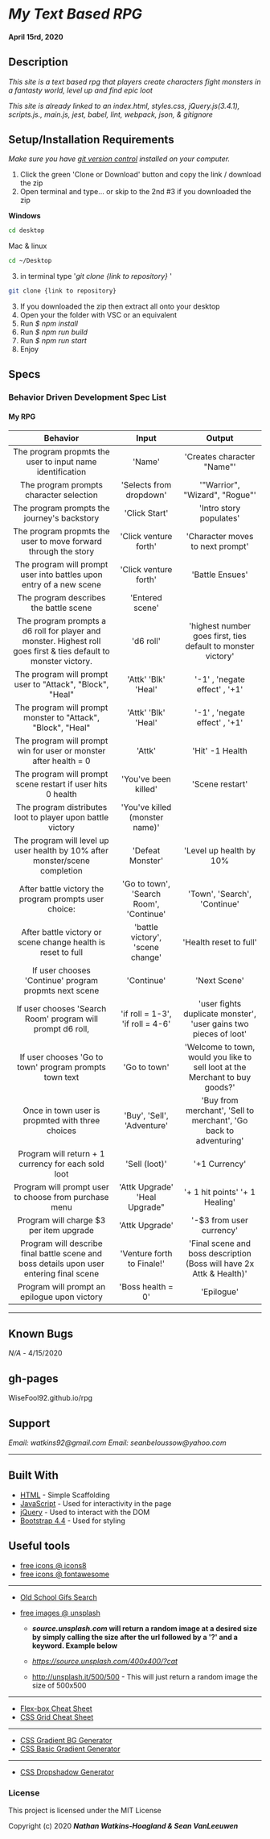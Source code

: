 # _My Text Based RPG_

#### April 15rd, 2020

## Description

_This site is a text based rpg that players create characters fight monsters in a fantasty world, level up and find epic loot_

_This site is already linked to an index.html, styles.css, jQuery.js(3.4.1), scripts.js., main.js, jest, babel, lint, webpack, json, & gitignore_

## Setup/Installation Requirements

_Make sure you have [git version control](https://git-scm.com/downloads) installed on your computer._

1. Click the green 'Clone or Download' button and copy the link / download the zip
2. Open terminal and type... or skip to the 2nd #3 if you downloaded the zip

**Windows**

```sh
cd desktop
```

Mac & linux

```sh
cd ~/Desktop
```

3.  in terminal type '_git clone {link to repository}_ '

```sh
git clone {link to repository}
```
3. If you downloaded the zip then extract all onto your desktop
4. Open your the folder with VSC or an equivalent
5. Run _$ npm install_
6. Run _$ npm run build_
7. Run _$ npm run start_
8. Enjoy

## Specs

### Behavior Driven Development Spec List
#### My RPG
|                          Behavior                          | Input  | Output  |
| :--------------------------------------------------------: | :----: | :-----: |
| The program propmts the user to input name identification | 'Name' | 'Creates character "Name"' |
| The program prompts character selection | 'Selects from dropdown' | '"Warrior", "Wizard", "Rogue"' |
| The program prompts the journey's backstory | 'Click Start' | 'Intro story populates' |
| The program propmts the user to move forward through the story | 'Click venture forth' | 'Character moves to next prompt' |
| The program will prompt user into battles upon entry of a new scene | 'Click venture forth' | 'Battle Ensues' |
| The program describes the battle scene | 'Entered scene' | | 'Battle Location/Opponent description' |
| The program prompts a d6 roll for player and monster. Highest roll goes first & ties default to monster victory. | 'd6 roll' | 'highest number goes first, ties default to monster victory' |
| The program will prompt user to "Attack", "Block", "Heal" |  'Attk' 'Blk' 'Heal' | '-1' , 'negate effect' , '+1' |
| The program will prompt monster to "Attack", "Block", "Heal" |  'Attk' 'Blk' 'Heal' | '-1' , 'negate effect' , '+1' |
| The program will prompt win for user or monster after health = 0 | 'Attk' | 'Hit' -1 Health |
| The program will prompt scene restart if user hits 0 health | 'You've been killed' | 'Scene restart' |
| The program distributes loot to player upon battle victory | 'You've killed (monster name)' | | 'Received (loot) from (monster name)' |
| The program will level up user health by 10% after monster/scene completion | 'Defeat Monster' | 'Level up health by 10% |  
| After battle victory the program prompts user choice: | 'Go to town', 'Search Room', 'Continue' | 'Town', 'Search', 'Continue' |
| After battle victory or scene change health is reset to full | 'battle victory', 'scene change' | 'Health reset to full' |
| If user chooses 'Continue' program propmts next scene | 'Continue' | 'Next Scene' |
| If user chooses 'Search Room' program will prompt d6 roll, | 'if roll = 1-3', 'if roll = 4-6'| 'user fights duplicate monster', 'user gains two pieces of loot' |
| If user chooses 'Go to town' program prompts town text | 'Go to town' | 'Welcome to town, would you like to sell loot at the Merchant to buy goods?' |
| Once in town user is propmted with three choices | 'Buy', 'Sell', 'Adventure' | 'Buy from merchant', 'Sell to merchant', 'Go back to adventuring' |
| Program will return + 1 currency for each sold loot| 'Sell (loot)' | '+1 Currency' |
| Program will prompt user to choose from purchase menu | 'Attk Upgrade' 'Heal Upgrade" | '+ 1 hit points' '+ 1 Healing' |
| Program will charge $3 per item upgrade | 'Attk Upgrade' | '-$3 from user currency' |
| Program will describe final battle scene and boss details upon user entering final scene | 'Venture forth to Finale!' | 'Final scene and boss description (Boss will have 2x Attk & Health)' |
| Program will prompt an epilogue upon victory | 'Boss health = 0' | 'Epilogue' |

---
## Known Bugs

_N/A_ - 4/15/2020

## gh-pages

WiseFool92.github.io/rpg

## Support

_Email: watkins92@gmail.com_
_Email: seanbeloussow@yahoo.com_

---
## Built With

- [HTML](https://developer.mozilla.org/en-US/docs/Web/HTML) - Simple Scaffolding
- [JavaScript](https://developer.mozilla.org/en-US/docs/Web/JavaScript) - Used for interactivity in the page
- [jQuery](https://jquery.com/) - Used to interact with the DOM
- [Bootstrap 4.4](https://getbootstrap.com/) - Used for styling

## Useful tools

- [free icons @ icons8](https://icons8.com/)
- [free icons @ fontawesome](https://fontawesome.com/)

---

- [Old School Gifs Search](https://gifcities.org/)
- [free images @ unsplash](https://unsplash.com/)

  - **_source.unsplash.com_ will return a random image at a desired size by simply calling the size after the url followed by a '?' and a keyword. Example below**

  - _https://source.unsplash.com/400x400/?cat_
  - http://unsplash.it/500/500 - This will just return a random image the size of 500x500

---

- [Flex-box Cheat Sheet](http://yoksel.github.io/flex-cheatsheet/)
- [CSS Grid Cheat Sheet](http://grid.malven.co/)

---

- [CSS Gradient BG Generator](https://mycolor.space/gradient)
- [CSS Basic Gradient Generator](https://cssgradient.io/)

---

- [CSS Dropshadow Generator](https://cssgenerator.org/box-shadow-css-generator.html)

### License

This project is licensed under the MIT License

Copyright (c) 2020 **_Nathan Watkins-Hoagland & Sean VanLeeuwen_**
